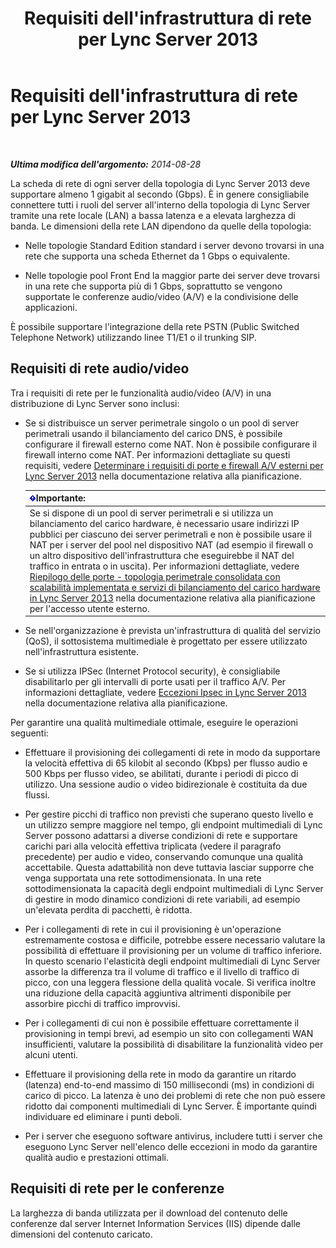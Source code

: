 ﻿---
title: Requisiti dell'infrastruttura di rete per Lync Server 2013
TOCTitle: Requisiti dell'infrastruttura di rete per Lync Server 2013
ms:assetid: 35c7bb3f-8e0f-48b7-8a2c-857d4b42a4c4
ms:mtpsurl: https://technet.microsoft.com/it-it/library/Gg425841(v=OCS.15)
ms:contentKeyID: 49300158
ms.date: 08/24/2015
mtps_version: v=OCS.15
ms.translationtype: HT
---

# Requisiti dell'infrastruttura di rete per Lync Server 2013

 

_**Ultima modifica dell'argomento:** 2014-08-28_

La scheda di rete di ogni server della topologia di Lync Server 2013 deve supportare almeno 1 gigabit al secondo (Gbps). È in genere consigliabile connettere tutti i ruoli del server all'interno della topologia di Lync Server tramite una rete locale (LAN) a bassa latenza e a elevata larghezza di banda. Le dimensioni della rete LAN dipendono da quelle della topologia:

  - Nelle topologie Standard Edition standard i server devono trovarsi in una rete che supporta una scheda Ethernet da 1 Gbps o equivalente.

  - Nelle topologie pool Front End la maggior parte dei server deve trovarsi in una rete che supporta più di 1 Gbps, soprattutto se vengono supportate le conferenze audio/video (A/V) e la condivisione delle applicazioni.

È possibile supportare l'integrazione della rete PSTN (Public Switched Telephone Network) utilizzando linee T1/E1 o il trunking SIP.

## Requisiti di rete audio/video

Tra i requisiti di rete per le funzionalità audio/video (A/V) in una distribuzione di Lync Server sono inclusi:

  - Se si distribuisce un server perimetrale singolo o un pool di server perimetrali usando il bilanciamento del carico DNS, è possibile configurare il firewall esterno come NAT. Non è possibile configurare il firewall interno come NAT. Per informazioni dettagliate su questi requisiti, vedere [Determinare i requisiti di porte e firewall A/V esterni per Lync Server 2013](lync-server-2013-determine-external-a-v-firewall-and-port-requirements.md) nella documentazione relativa alla pianificazione.
    
    <table>
    <thead>
    <tr class="header">
    <th><img src="images/Gg412908.important(OCS.15).gif" title="important" alt="important" />Importante:</th>
    </tr>
    </thead>
    <tbody>
    <tr class="odd">
    <td>Se si dispone di un pool di server perimetrali e si utilizza un bilanciamento del carico hardware, è necessario usare indirizzi IP pubblici per ciascuno dei server perimetrali e non è possibile usare il NAT per i server del pool nel dispositivo NAT (ad esempio il firewall o un altro dispositivo dell'infrastruttura che eseguirebbe il NAT del traffico in entrata o in uscita). Per informazioni dettagliate, vedere <a href="lync-server-2013-port-summary-scaled-consolidated-edge-with-hardware-load-balancers.md">Riepilogo delle porte - topologia perimetrale consolidata con scalabilità implementata e servizi di bilanciamento del carico hardware in Lync Server 2013</a> nella documentazione relativa alla pianificazione per l'accesso utente esterno.</td>
    </tr>
    </tbody>
    </table>


  - Se nell'organizzazione è prevista un'infrastruttura di qualità del servizio (QoS), il sottosistema multimediale è progettato per essere utilizzato nell'infrastruttura esistente.

  - Se si utilizza IPSec (Internet Protocol security), è consigliabile disabilitarlo per gli intervalli di porte usati per il traffico A/V. Per informazioni dettagliate, vedere [Eccezioni Ipsec in Lync Server 2013](lync-server-2013-ipsec-exceptions.md) nella documentazione relativa alla pianificazione.

Per garantire una qualità multimediale ottimale, eseguire le operazioni seguenti:

  - Effettuare il provisioning dei collegamenti di rete in modo da supportare la velocità effettiva di 65 kilobit al secondo (Kbps) per flusso audio e 500 Kbps per flusso video, se abilitati, durante i periodi di picco di utilizzo. Una sessione audio o video bidirezionale è costituita da due flussi.

  - Per gestire picchi di traffico non previsti che superano questo livello e un utilizzo sempre maggiore nel tempo, gli endpoint multimediali di Lync Server possono adattarsi a diverse condizioni di rete e supportare carichi pari alla velocità effettiva triplicata (vedere il paragrafo precedente) per audio e video, conservando comunque una qualità accettabile. Questa adattabilità non deve tuttavia lasciar supporre che venga supportata una rete sottodimensionata. In una rete sottodimensionata la capacità degli endpoint multimediali di Lync Server di gestire in modo dinamico condizioni di rete variabili, ad esempio un'elevata perdita di pacchetti, è ridotta.

  - Per i collegamenti di rete in cui il provisioning è un'operazione estremamente costosa e difficile, potrebbe essere necessario valutare la possibilità di effettuare il provisioning per un volume di traffico inferiore. In questo scenario l'elasticità degli endpoint multimediali di Lync Server assorbe la differenza tra il volume di traffico e il livello di traffico di picco, con una leggera flessione della qualità vocale. Si verifica inoltre una riduzione della capacità aggiuntiva altrimenti disponibile per assorbire picchi di traffico improvvisi.

  - Per i collegamenti di cui non è possibile effettuare correttamente il provisioning in tempi brevi, ad esempio un sito con collegamenti WAN insufficienti, valutare la possibilità di disabilitare la funzionalità video per alcuni utenti.

  - Effettuare il provisioning della rete in modo da garantire un ritardo (latenza) end-to-end massimo di 150 millisecondi (ms) in condizioni di carico di picco. La latenza è uno dei problemi di rete che non può essere ridotto dai componenti multimediali di Lync Server. È importante quindi individuare ed eliminare i punti deboli.

  - Per i server che eseguono software antivirus, includere tutti i server che eseguono Lync Server nell'elenco delle eccezioni in modo da garantire qualità audio e prestazioni ottimali.

## Requisiti di rete per le conferenze

La larghezza di banda utilizzata per il download del contenuto delle conferenze dal server Internet Information Services (IIS) dipende dalle dimensioni del contenuto caricato.

